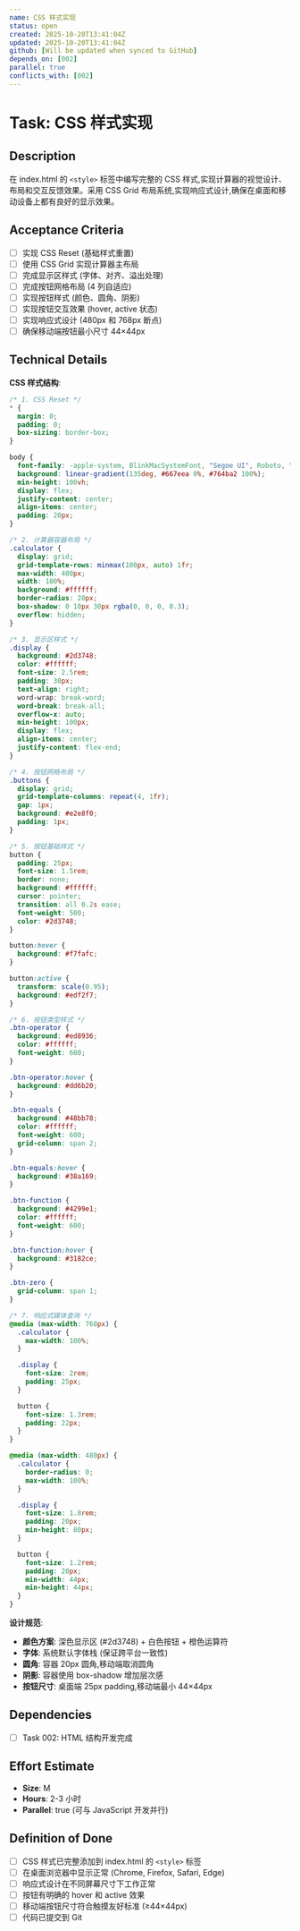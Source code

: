 ```yaml
---
name: CSS 样式实现
status: open
created: 2025-10-20T13:41:04Z
updated: 2025-10-20T13:41:04Z
github: [Will be updated when synced to GitHub]
depends_on: [002]
parallel: true
conflicts_with: [002]
---
```


# Task: CSS 样式实现

## Description

在 index.html 的 `<style>` 标签中编写完整的 CSS 样式,实现计算器的视觉设计、布局和交互反馈效果。采用 CSS Grid 布局系统,实现响应式设计,确保在桌面和移动设备上都有良好的显示效果。

## Acceptance Criteria

- [ ] 实现 CSS Reset (基础样式重置)
- [ ] 使用 CSS Grid 实现计算器主布局
- [ ] 完成显示区样式 (字体、对齐、溢出处理)
- [ ] 完成按钮网格布局 (4 列自适应)
- [ ] 实现按钮样式 (颜色、圆角、阴影)
- [ ] 实现按钮交互效果 (hover, active 状态)
- [ ] 实现响应式设计 (480px 和 768px 断点)
- [ ] 确保移动端按钮最小尺寸 44×44px

## Technical Details

**CSS 样式结构**:

```css
/* 1. CSS Reset */
* {
  margin: 0;
  padding: 0;
  box-sizing: border-box;
}

body {
  font-family: -apple-system, BlinkMacSystemFont, "Segoe UI", Roboto, "Helvetica Neue", Arial, sans-serif;
  background: linear-gradient(135deg, #667eea 0%, #764ba2 100%);
  min-height: 100vh;
  display: flex;
  justify-content: center;
  align-items: center;
  padding: 20px;
}

/* 2. 计算器容器布局 */
.calculator {
  display: grid;
  grid-template-rows: minmax(100px, auto) 1fr;
  max-width: 400px;
  width: 100%;
  background: #ffffff;
  border-radius: 20px;
  box-shadow: 0 10px 30px rgba(0, 0, 0, 0.3);
  overflow: hidden;
}

/* 3. 显示区样式 */
.display {
  background: #2d3748;
  color: #ffffff;
  font-size: 2.5rem;
  padding: 30px;
  text-align: right;
  word-wrap: break-word;
  word-break: break-all;
  overflow-x: auto;
  min-height: 100px;
  display: flex;
  align-items: center;
  justify-content: flex-end;
}

/* 4. 按钮网格布局 */
.buttons {
  display: grid;
  grid-template-columns: repeat(4, 1fr);
  gap: 1px;
  background: #e2e8f0;
  padding: 1px;
}

/* 5. 按钮基础样式 */
button {
  padding: 25px;
  font-size: 1.5rem;
  border: none;
  background: #ffffff;
  cursor: pointer;
  transition: all 0.2s ease;
  font-weight: 500;
  color: #2d3748;
}

button:hover {
  background: #f7fafc;
}

button:active {
  transform: scale(0.95);
  background: #edf2f7;
}

/* 6. 按钮类型样式 */
.btn-operator {
  background: #ed8936;
  color: #ffffff;
  font-weight: 600;
}

.btn-operator:hover {
  background: #dd6b20;
}

.btn-equals {
  background: #48bb78;
  color: #ffffff;
  font-weight: 600;
  grid-column: span 2;
}

.btn-equals:hover {
  background: #38a169;
}

.btn-function {
  background: #4299e1;
  color: #ffffff;
  font-weight: 600;
}

.btn-function:hover {
  background: #3182ce;
}

.btn-zero {
  grid-column: span 1;
}

/* 7. 响应式媒体查询 */
@media (max-width: 768px) {
  .calculator {
    max-width: 100%;
  }

  .display {
    font-size: 2rem;
    padding: 25px;
  }

  button {
    font-size: 1.3rem;
    padding: 22px;
  }
}

@media (max-width: 480px) {
  .calculator {
    border-radius: 0;
    max-width: 100%;
  }

  .display {
    font-size: 1.8rem;
    padding: 20px;
    min-height: 80px;
  }

  button {
    font-size: 1.2rem;
    padding: 20px;
    min-width: 44px;
    min-height: 44px;
  }
}
```

**设计规范**:
- **颜色方案**: 深色显示区 (#2d3748) + 白色按钮 + 橙色运算符
- **字体**: 系统默认字体栈 (保证跨平台一致性)
- **圆角**: 容器 20px 圆角,移动端取消圆角
- **阴影**: 容器使用 box-shadow 增加层次感
- **按钮尺寸**: 桌面端 25px padding,移动端最小 44×44px

## Dependencies

- [ ] Task 002: HTML 结构开发完成

## Effort Estimate

- **Size**: M
- **Hours**: 2-3 小时
- **Parallel**: true (可与 JavaScript 开发并行)

## Definition of Done

- [ ] CSS 样式已完整添加到 index.html 的 `<style>` 标签
- [ ] 在桌面浏览器中显示正常 (Chrome, Firefox, Safari, Edge)
- [ ] 响应式设计在不同屏幕尺寸下工作正常
- [ ] 按钮有明确的 hover 和 active 效果
- [ ] 移动端按钮尺寸符合触摸友好标准 (≥44×44px)
- [ ] 代码已提交到 Git
